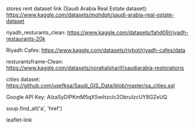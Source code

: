 stores rent dataset link (Saudi Arabia Real Estate dataset):
https://www.kaggle.com/datasets/mohdph/saudi-arabia-real-estate-dataset

riyadh_resturants_clean: 
https://www.kaggle.com/datasets/fahd09/riyadh-restaurants-20k

Riyadh Cafes:
https://www.kaggle.com/datasets/riybot/riyadh-cafes/data

resturantsframe-Clean:
https://www.kaggle.com/datasets/norahalsharif/saudiarabia-restorations

cities dataset:
https://github.com/usefksa/Saudi_GIS_Data/blob/master/sa_cities.sql


Google API Key: 
AIzaSyDIPKmM5qX5wihzclc2ObruIzcUY8GZeUQ


soup.find_all('a', 'href')

leaflet-link